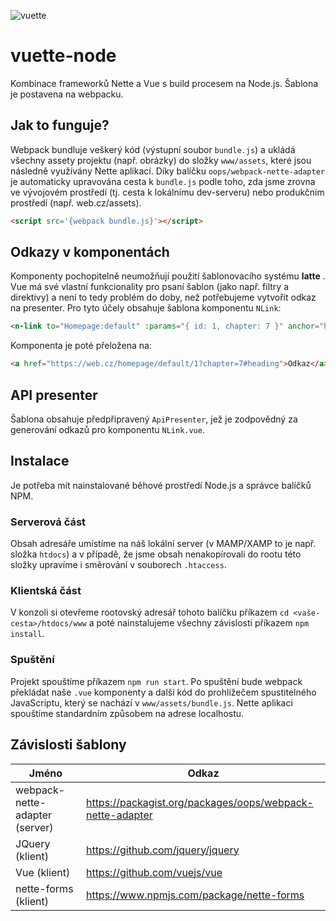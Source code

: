 ![vuette](https://user-images.githubusercontent.com/34581569/92305628-5000a900-ef89-11ea-96af-1a17db4eecf5.png)

# vuette-node
Kombinace frameworků Nette a Vue s build procesem na Node.js. Šablona je postavena na webpacku.


## Jak to funguje?
Webpack bundluje veškerý kód (výstupní soubor `bundle.js`) a ukládá všechny assety projektu (např. obrázky) do složky `www/assets`, které jsou následně využívány Nette aplikací. Díky balíčku `oops/webpack-nette-adapter` je automaticky upravována cesta k `bundle.js` podle toho, zda jsme zrovna ve vývojovém prostředí (tj. cesta k lokálnímu dev-serveru) nebo produkčním prostředí (např. web.cz/assets).

```html
<script src='{webpack bundle.js}'></script>
```

## Odkazy v komponentách

Komponenty pochopitelně neumožňují použití šablonovacího systému **latte** . Vue má své vlastní funkcionality pro psaní šablon (jako např. filtry a direktivy) a není to tedy problém do doby, než potřebujeme vytvořit odkaz na presenter. Pro tyto účely obsahuje šablona komponentu `NLink`:

```html
<n-link to="Homepage:default" :params="{ id: 1, chapter: 7 }" anchor="heading">Odkaz</n-link>
```

Komponenta je poté přeložena na:

```html
<a href="https://web.cz/homepage/default/1?chapter=7#heading">Odkaz</a>
```
## API presenter

Šablona obsahuje předpřipravený `ApiPresenter`, jež je zodpovědný za generování odkazů pro komponentu `NLink.vue`.

## Instalace
Je potřeba mít nainstalované běhové prostředí Node.js a správce balíčků NPM.

### Serverová část
Obsah adresáře umístíme na náš lokální server (v MAMP/XAMP to je např. složka `htdocs`) a v případě, že jsme obsah nenakopírovali do rootu této složky upravíme i směrování v souborech `.htaccess`. 

### Klientská část
V konzoli si otevřeme rootovský adresář tohoto balíčku příkazem `cd <vaše-cesta>/htdocs/www` a poté nainstalujeme všechny závislosti příkazem `npm install`. 

### Spuštění
Projekt spouštíme příkazem `npm run start`. Po spuštění bude webpack překládat naše `.vue` komponenty a další kód do prohlížečem spustitelného JavaScriptu, který se nachází v `www/assets/bundle.js`. Nette aplikaci spouštíme standardním způsobem na adrese localhostu.

## Závislosti šablony

| Jméno         | Odkaz         |
| ------------- |-------------|
| webpack-nette-adapter (server)      | https://packagist.org/packages/oops/webpack-nette-adapter |
| JQuery (klient)        | https://github.com/jquery/jquery |
| Vue (klient)      | https://github.com/vuejs/vue |
| nette-forms (klient) |https://www.npmjs.com/package/nette-forms | 
